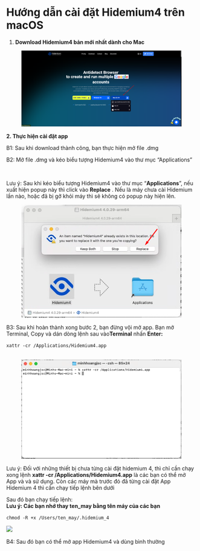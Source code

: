 # Hướng dẫn cài đặt Hidemium4 trên macOS

1. **Download Hidemium4 bản mới nhất dành cho Mac**

<figure><img src="../../.gitbook/assets/image (5) (1) (1) (1).png" alt=""><figcaption></figcaption></figure>

**2. Thực hiện cài đặt app**

B1: Sau khi download thành công, bạn thực hiện mở file .dmg

B2: Mở file .dmg và kéo biểu tượng Hidemium4 vào thư mục “Applications”



<figure><img src="https://docs.hidemium.io/~gitbook/image?url=https%3A%2F%2F699023340-files.gitbook.io%2F%7E%2Ffiles%2Fv0%2Fb%2Fgitbook-x-prod.appspot.com%2Fo%2Fspaces%252FiEhmc20xmuwcG5ThYMWS%252Fuploads%252FctNkmyb0IXmjhZkFjrYt%252Fimage.png%3Falt%3Dmedia%26token%3D96d04977-f29f-4ed9-bc28-d748b9b63af3&#x26;width=768&#x26;dpr=4&#x26;quality=100&#x26;sign=466e06e5&#x26;sv=1" alt=""><figcaption></figcaption></figure>



Lưu ý: Sau khi kéo biểu tượng Hidemium4 vào thư mục “**Applications**”, nếu xuất hiện popup này thì click vào **Replace** . Nếu là máy chưa cài Hidemium lần nào, hoặc đã bị gỡ khỏi máy thì sẽ không có popup này hiện lên.

<figure><img src="../../.gitbook/assets/Screenshot_1 (3).png" alt=""><figcaption></figcaption></figure>



B3: Sau khi hoàn thành xong bước 2, bạn đừng vội mở app. Bạn mở Terminal, Copy và dán dòng lệnh sau vào**Terminal** nhấn **Enter:**

```
xattr -cr /Applications/Hidemium4.app


```

<figure><img src="../../.gitbook/assets/image (6) (1) (1) (1).png" alt=""><figcaption></figcaption></figure>



Lưu ý: Đối với những thiết bị chưa từng cài đặt hidemium 4, thì chỉ cần chạy xong lệnh **xattr -cr /Applications/Hidemium4.app** là các bạn có thể mở App và và sử dụng. Còn các máy mà trước đó đã từng cài đặt App Hidemium 4 thì cần chạy tiếp lệnh bên dưới



Sau đó bạn chạy tiếp lệnh:
\
**Lưu ý: Các bạn nhớ thay ten\_may bằng tên máy của các bạn**

```
chmod -R +x /Users/ten_may/.hidemium_4
```

![](http://education.hidemium.io/wp-content/uploads/2024/08/Screenshot_1.png)

B4: Sau đó bạn có thể mở app Hidemium4 và dùng bình thường


